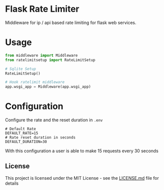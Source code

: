 # Flask Rate Limiter
Middleware for ip / api based rate limiting for flask web services.

# Usage

```python
from middleware import Middleware
from ratelimitsetup import RateLimitSetup

# Sqlite Setup
RateLimitSetup() 

# Hook ratelimit middleware
app.wsgi_app = Middleware(app.wsgi_app)
```

# Configuration
Configure the rate and the reset duration in ``.env``
```
# Default Rate
DEFAULT_RATE=15
# Rate reset duration in seconds
DEFAULT_DURATION=30
```

With this configuration a user is able to make 15 requests every 30 seconds


## License

This project is licensed under the MIT License - see the [LICENSE.md](https://github.com/ssubedir/flask-rate-limiter/blob/master/LICENSE) file for details